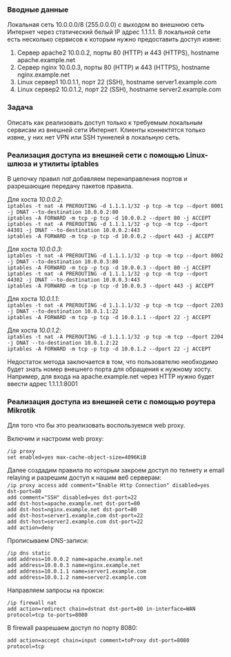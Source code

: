 ### Вводные данные
Локальная сеть 10.0.0.0/8 (255.0.0.0) с выходом во внешнюю сеть Интернет через
статический белый IP адрес 1.1.1.1.
В локальной сети есть несколько сервисов к которым нужно предоставить доступ извне:
1. Сервер apache2 10.0.0.2, порты 80 (HTTP) и 443 (HTTPS), hostname
apache.example.net  
2. Сервер nginx 10.0.0.3, порты 80 (HTTP) и 443 (HTTPS), hostname nginx.example.net  
3. Linux сервер1 10.0.1.1, порт 22 (SSH), hostname server1.example.com  
4. Linux сервер2 10.0.1.2, порт 22 (SSH), hostname server2.example.com  

### Задача
Описать как реализовать доступ только к требуемым локальным сервисам из внешней
сети Интернет. Клиенты коннектятся только извне, у них нет VPN или SSH туннелей в
локальную сеть.

### Реализация доступа из внешней сети с помощью Linux-шлюза и утилиты iptables
В цепочку правил *nat* добавляем перенаправления портов и разрешающие передачу пакетов правила.

Для хоста *10.0.0.2*:  
`iptables -t nat -A PREROUTING -d 1.1.1.1/32 -p tcp -m tcp --dport 8001 -j DNAT --to-destination 10.0.0.2:80`  
`iptables -A FORWARD -m tcp -p tcp -d 10.0.0.2 --dport 80 -j ACCEPT`  
`iptables -t nat -A PREROUTING -d 1.1.1.1/32 -p tcp -m tcp --dport 44301 -j DNAT --to-destination 10.0.0.2:443`  
`iptables -A FORWARD -m tcp -p tcp -d 10.0.0.2 --dport 443 -j ACCEPT`  

Для хоста *10.0.0.3*:  
`iptables -t nat -A PREROUTING -d 1.1.1.1/32 -p tcp -m tcp --dport 8002 -j DNAT --to-destination 10.0.0.3:80`  
`iptables -A FORWARD -m tcp -p tcp -d 10.0.0.3 --dport 80 -j ACCEPT`  
`iptables -t nat -A PREROUTING -d 1.1.1.1/32 -p tcp -m tcp --dport 44302 -j DNAT --to-destination 10.0.0.3:443`  
`iptables -A FORWARD -m tcp -p tcp -d 10.0.0.3 --dport 443 -j ACCEPT`  

Для хоста *10.0.1.1*:  
`iptables -t nat -A PREROUTING -d 1.1.1.1/32 -p tcp -m tcp --dport 2203 -j DNAT --to-destination 10.0.1.1:22`  
`iptables -A FORWARD -m tcp -p tcp -d 10.0.1.1 --dport 22 -j ACCEPT`  

Для хоста *10.0.1.2*:  
`iptables -t nat -A PREROUTING -d 1.1.1.1/32 -p tcp -m tcp --dport 2204 -j DNAT --to-destination 10.0.1.2:22`  
`iptables -A FORWARD -m tcp -p tcp -d 10.0.1.2 --dport 22 -j ACCEPT`  

Недостаток метода заключается в том, что пользователю необходимо будет знать номер внешнего порта для обращения к нужному хосту. Например, для входа на apache.example.net через HTTP нужно будет ввести адрес 1.1.1.1:8001

### Реализация доступа из внешней сети с помощью роутера Mikrotik
Для того что бы это реализовать воспользуемся web proxy.

Включим и настроим web proxy:

`/ip proxy`  
`set enabled=yes max-cache-object-size=4096KiB` 

Далее создадим правила по которым закроем доступ по телнету и email relaying и разрешим доступ к нашим веб серверам:  
``/ip proxy access`` 
`add comment="Enable Http Connection" disabled=yes dst-port=80`  
`add comment="SSH" disabled=yes dst-port=22`  
`add dst-host=apache.example.net dst-port=80`  
`add dst-host=nginx.example.net dst-port=80`   
`add dst-host=server1.example.com dst-port=22`   
`add dst-host=server2.example.com dst-port=22`  
`add action=deny`  

Прописываем DNS-записи:

`/ip dns static`  
`add address=10.0.0.2 name=apache.example.net`  
`add address=10.0.0.3 name=nginx.example.net`  
`add address=10.0.1.1 name=server1.example.com`  
`add address=10.0.1.2 name=server2.example.com`  

Направляем запросы на прокси:

``/ip firewall nat``  
`add action=redirect chain=dstnat dst-port=80 in-interface=WAN protocol=tcp to-ports=8080`  

В firewall разрешаем доступ по порту 8080:

`add action=accept chain=input comment=toProxy dst-port=8080 protocol=tcp`
